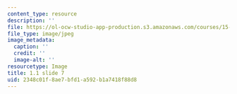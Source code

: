 ```yaml
---
content_type: resource
description: ''
file: https://ol-ocw-studio-app-production.s3.amazonaws.com/courses/15-s21-nuts-and-bolts-of-business-plans-january-iap-2014/2348c01f8ae7bfd1a592b1a7418f88d8_Slide7.JPG
file_type: image/jpeg
image_metadata:
  caption: ''
  credit: ''
  image-alt: ''
resourcetype: Image
title: 1.1 slide 7
uid: 2348c01f-8ae7-bfd1-a592-b1a7418f88d8
---
```

